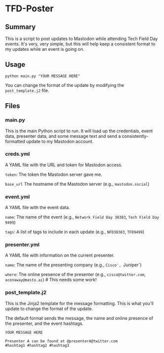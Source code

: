 # TFD-Poster
## Summary
This is a script to post updates to Mastodon while attending Tech Field Day events. It's very, very simple, but this will help keep a consistent format to my
updates while an event is going on.

## Usage
`python main.py "YOUR MESSAGE HERE"`

You can change the format of the update by modifying the `post_template.j2` file.

## Files
### main.py
This is the main Python script to run. It will load up the credentials, event data, presenter data, and some
message text and send a consistently-formatted update to my Mastodon account.

### creds.yml
A YAML file with the URL and token for Mastodon access.

`token`: The token the Mastodon server gave me.

`base_url` The hostname of the Mastodon server (e.g., `mastodon.social`)

### event.yml
A YAML file with the event data.

`name`: The name of the event (e.g., `Network Field Day 38383`, `Tech Field Day 9499`)

`tags`: A list of tags to include in each update (e.g., `NFD38383`, `TFD9499`)

### presenter.yml
A YAML file with information on the current presenter.

`name`: The name of the presenting company (e.g., `Cisco', `Juniper`)

`where`: The online presence of the presenter (e.g., `cisco@twitter.com`, `aconaway@masto.ai`) # This needs some work!

### post_template.j2
This is the Jinja2 template for the message formatting. This is what you'll update to change the format of the update.

The default format sends the message, the name and online presence of the presenter, and the event hashtags.

```
YOUR MESSAGE HERE

Presenter A can be found at @presenterA@twitter.com
#hashtag1 #hashtag2 #hashtag3
```

